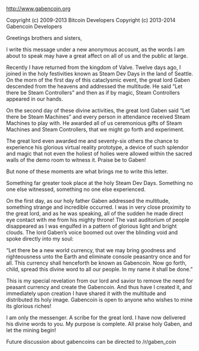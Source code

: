 http://www.gabencoin.org

Copyright (c) 2009-2013 Bitcoin Developers
Copyright (c) 2013-2014 Gabencoin Developers

Greetings brothers and sisters,

I write this message under a new anonymous account, as the words I am about to speak may have a great affect on all of us and the public at large.  

Recently I have returned from the kingdom of Valve.  Twelve days ago, I joined in the holy festivities known as Steam Dev Days in the land of Seattle.  On the morn of the first day of this cataclysmic event, the great lord Gaben descended from the heavens and addressed the multitude.  He said “Let there be Steam Controllers” and then as if by magic, Steam Controllers appeared in our hands.  

On the second day of these divine activities, the great lord Gaben said “Let there be Steam Machines” and every person in attendance received Steam Machines to play with.  He awarded all of us ceremonious gifts of Steam Machines and Steam Controllers, that we might go forth and experiment.  

The great lord even awarded me and seventy-six others the chance to experience his glorious virtual reality prototype, a device of such splendor and magic that not even the holiest of holies were allowed within the sacred walls of the demo room to witness it.  Praise be to Gaben!

But none of these moments are what brings me to write this letter. 

Something far greater took place at the holy Steam Dev Days.  Something no one else witnessed, something no one else experienced.  

On the first day, as our holy father Gaben addressed the multitude, something strange and incredible occurred.  I was in very close proximity to the great lord, and as he was speaking, all of the sudden he made direct eye contact with me from his mighty throne! The vast auditorium of people disappeared as I was engulfed in a pattern of glorious light and bright clouds.  The lord Gaben’s voice boomed out over the blinding void and spoke directly into my soul:

“Let there be a new world currency, that we may bring goodness and righteousness unto the Earth and eliminate console peasantry once and for all.  This currency shall henceforth be known as Gabencoin.  Now go forth, child, spread this divine word to all our people.  In my name it shall be done.”


This is my special revelation from our lord and savior to remove the need for peasant currency and create the Gabencoin.  And thus have I created it, and immediately upon creation I have shared it with the multitude and distributed its holy image.  Gabencoin is open to anyone who wishes to mine its glorious riches! 

I am only the messenger.  A scribe for the great lord.  I have now delivered his divine words to you.  My purpose is complete. All praise holy Gaben, and let the mining begin!

Future discussion about gabencoins can be directed to /r/gaben_coin
